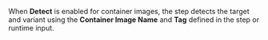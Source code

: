  
When **Detect** is enabled for container images, the step detects the target and variant using the **Container Image Name** and **Tag**  defined in the step or runtime input.  

